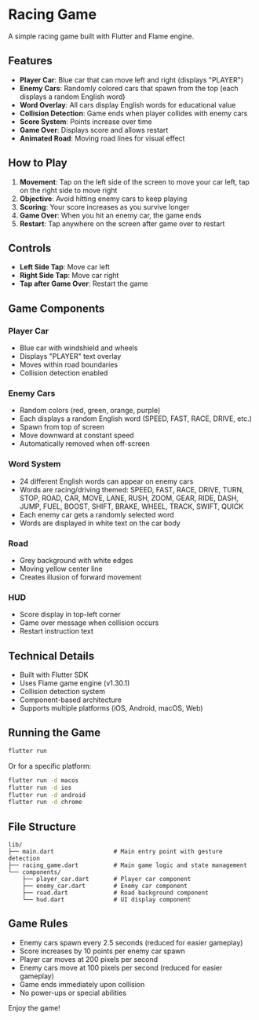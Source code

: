 # Racing Game

A simple racing game built with Flutter and Flame engine.

## Features

- **Player Car**: Blue car that can move left and right (displays "PLAYER")
- **Enemy Cars**: Randomly colored cars that spawn from the top (each displays a random English word)
- **Word Overlay**: All cars display English words for educational value
- **Collision Detection**: Game ends when player collides with enemy cars
- **Score System**: Points increase over time
- **Game Over**: Displays score and allows restart
- **Animated Road**: Moving road lines for visual effect

## How to Play

1. **Movement**: Tap on the left side of the screen to move your car left, tap on the right side to move right
2. **Objective**: Avoid hitting enemy cars to keep playing
3. **Scoring**: Your score increases as you survive longer
4. **Game Over**: When you hit an enemy car, the game ends
5. **Restart**: Tap anywhere on the screen after game over to restart

## Controls

- **Left Side Tap**: Move car left
- **Right Side Tap**: Move car right
- **Tap after Game Over**: Restart the game

## Game Components

### Player Car
- Blue car with windshield and wheels
- Displays "PLAYER" text overlay
- Moves within road boundaries
- Collision detection enabled

### Enemy Cars
- Random colors (red, green, orange, purple)
- Each displays a random English word (SPEED, FAST, RACE, DRIVE, etc.)
- Spawn from top of screen
- Move downward at constant speed
- Automatically removed when off-screen

### Word System
- 24 different English words can appear on enemy cars
- Words are racing/driving themed: SPEED, FAST, RACE, DRIVE, TURN, STOP, ROAD, CAR, MOVE, LANE, RUSH, ZOOM, GEAR, RIDE, DASH, JUMP, FUEL, BOOST, SHIFT, BRAKE, WHEEL, TRACK, SWIFT, QUICK
- Each enemy car gets a randomly selected word
- Words are displayed in white text on the car body

### Road
- Grey background with white edges
- Moving yellow center line
- Creates illusion of forward movement

### HUD
- Score display in top-left corner
- Game over message when collision occurs
- Restart instruction text

## Technical Details

- Built with Flutter SDK
- Uses Flame game engine (v1.30.1)
- Collision detection system
- Component-based architecture
- Supports multiple platforms (iOS, Android, macOS, Web)

## Running the Game

```bash
flutter run
```

Or for a specific platform:
```bash
flutter run -d macos
flutter run -d ios
flutter run -d android
flutter run -d chrome
```

## File Structure

```
lib/
├── main.dart                 # Main entry point with gesture detection
├── racing_game.dart          # Main game logic and state management
└── components/
    ├── player_car.dart       # Player car component
    ├── enemy_car.dart        # Enemy car component
    ├── road.dart             # Road background component
    └── hud.dart              # UI display component
```

## Game Rules

- Enemy cars spawn every 2.5 seconds (reduced for easier gameplay)
- Score increases by 10 points per enemy car spawn
- Player car moves at 200 pixels per second
- Enemy cars move at 100 pixels per second (reduced for easier gameplay)
- Game ends immediately upon collision
- No power-ups or special abilities

Enjoy the game!
